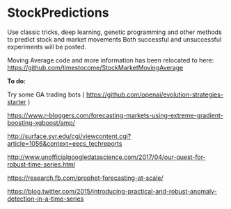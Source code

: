 # StockPredictions
Use classic tricks, deep learning, genetic programming and other methods to predict stock and market movements
Both successful and unsuccessful experiments will be posted. 

Moving Average code and more information has been relocated to here: https://github.com/timestocome/StockMarketMovingAverage

<b>To do:</b>

Try some GA trading bots ( https://github.com/openai/evolution-strategies-starter )

https://www.r-bloggers.com/forecasting-markets-using-extreme-gradient-boosting-xgboost/amp/

http://surface.syr.edu/cgi/viewcontent.cgi?article=1056&context=eecs_techreports

http://www.unofficialgoogledatascience.com/2017/04/our-quest-for-robust-time-series.html

https://research.fb.com/prophet-forecasting-at-scale/

https://blog.twitter.com/2015/introducing-practical-and-robust-anomaly-detection-in-a-time-series

